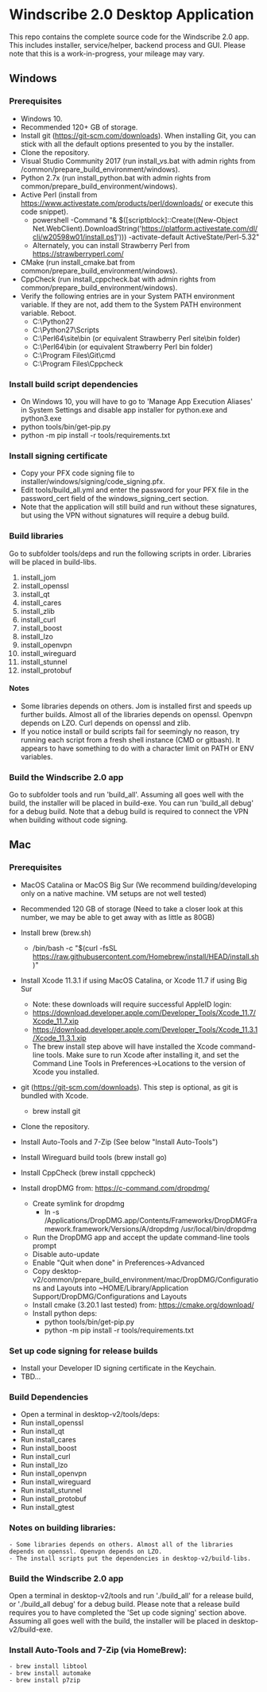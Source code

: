 # Windscribe 2.0 Desktop Application
This repo contains the complete source code for the Windscribe 2.0 app. This includes installer, service/helper, backend process and GUI. 
Please note that this is a work-in-progress, your mileage may vary.

## Windows
### Prerequisites

- Windows 10.
- Recommended 120+ GB of storage.
- Install git (https://git-scm.com/downloads). When installing Git, you can stick with all the default options presented to you by the installer.
- Clone the repository.
- Visual Studio Community 2017 (run install_vs.bat with admin rights from /common/prepare_build_environment/windows).
- Python 2.7x (run install_python.bat with admin rights from common/prepare_build_environment/windows).
- Active Perl (install from https://www.activestate.com/products/perl/downloads/ or execute this code snippet).
    - powershell -Command "& $([scriptblock]::Create((New-Object Net.WebClient).DownloadString('https://platform.activestate.com/dl/cli/w20598w01/install.ps1'))) -activate-default ActiveState/Perl-5.32"
    - Alternately, you can install Strawberry Perl from https://strawberryperl.com/
- CMake (run install_cmake.bat from common/prepare_build_environment/windows).
- CppCheck (run install_cppcheck.bat with admin rights from common/prepare_build_environment/windows).
- Verify the following entries are in your System PATH environment variable. If they are not, add them to the System PATH environment variable.  Reboot.
    - C:\Python27
    - C:\Python27\Scripts
    - C:\Perl64\site\bin (or equivalent Strawberry Perl site\bin folder)
    - C:\Perl64\bin (or equivalent Strawberry Perl bin folder)
    - C:\Program Files\Git\cmd
    - C:\Program Files\Cppcheck

### Install build script dependencies
- On Windows 10, you will have to go to 'Manage App Execution Aliases' in System Settings and disable app installer for python.exe and python3.exe
- python tools/bin/get-pip.py
- python -m pip install -r tools/requirements.txt

### Install signing certificate
- Copy your PFX code signing file to installer/windows/signing/code_signing.pfx.
- Edit tools/build_all.yml and enter the password for your PFX file in the password_cert field of the windows_signing_cert section.
- Note that the application will still build and run without these signatures, but using the VPN without signatures will require a debug build.

### Build libraries

Go to subfolder tools/deps and run the following scripts in order. Libraries will be placed in build-libs.

1. install_jom 
2. install_openssl
3. install_qt
4. install_cares
5. install_zlib
6. install_curl
7. install_boost
8. install_lzo
9. install_openvpn
10. install_wireguard
11. install_stunnel
12. install_protobuf

#### Notes
- Some libraries depends on others. Jom is installed first and speeds up further builds. Almost all of the libraries depends on openssl. Openvpn depends on LZO. Curl depends on openssl and zlib.
- If you notice install or build scripts fail for seemingly no reason, try running each script from a fresh shell instance (CMD or gitbash). It appears to have something to do with a character limit on PATH or ENV variables.

### Build the Windscribe 2.0 app

Go to subfolder tools and run 'build_all'. Assuming all goes well with the build, the installer will be placed in build-exe.  You can run 'build_all debug' for a debug build. 
Note that a debug build is required to connect the VPN when building without code signing.

## Mac
### Prerequisites

- MacOS Catalina or MacOS Big Sur (We recommend building/developing only on a native machine. VM setups are not well tested)
- Recommended 120 GB of storage (Need to take a closer look at this number, we may be able to get away with as little as 80GB)
- Install brew (brew.sh)
    - /bin/bash -c "$(curl -fsSL https://raw.githubusercontent.com/Homebrew/install/HEAD/install.sh)"
- Install Xcode 11.3.1 if using MacOS Catalina, or Xcode 11.7 if using Big Sur
    - Note: these downloads will require successful AppleID login:
    - https://download.developer.apple.com/Developer_Tools/Xcode_11.7/Xcode_11.7.xip
    - https://download.developer.apple.com/Developer_Tools/Xcode_11.3.1/Xcode_11.3.1.xip
    - The brew install step above will have installed the Xcode command-line tools.  Make sure to run Xcode after installing it, and set the Command Line Tools in Preferences->Locations to the version of Xcode you installed.

- git (https://git-scm.com/downloads). This step is optional, as git is bundled with Xcode.
    - brew install git
- Clone the repository.
- Install Auto-Tools and 7-Zip (See below "Install Auto-Tools")
- Install Wireguard build tools (brew install go)
- Install CppCheck (brew install cppcheck)
- Install dropDMG from: https://c-command.com/dropdmg/
    - Create symlink for dropdmg
        - ln -s /Applications/DropDMG.app/Contents/Frameworks/DropDMGFramework.framework/Versions/A/dropdmg /usr/local/bin/dropdmg
    - Run the DropDMG app and accept the update command-line tools prompt
    - Disable auto-update
    - Enable "Quit when done" in Preferences->Advanced
    - Copy desktop-v2/common/prepare_build_environment/mac/DropDMG/Configurations and Layouts into ~HOME/Library/Application Support/DropDMG/Configurations and Layouts
    - Install cmake (3.20.1 last tested) from: https://cmake.org/download/ 
    - Install python deps:
        - python tools/bin/get-pip.py
        - python -m pip install -r tools/requirements.txt

### Set up code signing for release builds
- Install your Developer ID signing certificate in the Keychain.
- TBD...

### Build Dependencies
- Open a terminal in desktop-v2/tools/deps:
- Run install_openssl
- Run install_qt
- Run install_cares
- Run install_boost
- Run install_curl
- Run install_lzo
- Run install_openvpn
- Run install_wireguard
- Run install_stunnel
- Run install_protobuf
- Run install_gtest

### Notes on building libraries:
    - Some libraries depends on others. Almost all of the libraries depends on openssl. Openvpn depends on LZO.
    - The install scripts put the dependencies in desktop-v2/build-libs.

### Build the Windscribe 2.0 app

Open a terminal in desktop-v2/tools and run './build_all' for a release build, or './build_all debug' for a debug build.  Please note that a release build requires you to have completed the 'Set up code signing' section above.  Assuming all goes well with the build, the installer will be placed in desktop-v2/build-exe.

### Install Auto-Tools and 7-Zip (via HomeBrew):
    - brew install libtool
    - brew install automake
    - brew install p7zip
